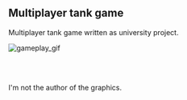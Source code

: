 ## Multiplayer tank game

Multiplayer tank game written as university project.


![gameplay_gif](https://raw.githubusercontent.com/mactec0/MultiplayerTanks/master/data/gfx/tanks.gif)


</br></br>


I'm not the author of the graphics.
